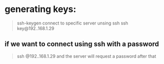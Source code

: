 # generating keys:
> ssh-keygen
connect to specific server unsing ssh 
> ssh key@192..168.1.29
## if we want to connect using ssh with a password
> ssh @192..168.1.29
and the server will request a password after that 
